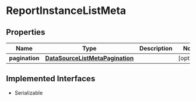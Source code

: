 

# ReportInstanceListMeta


## Properties

Name | Type | Description | Notes
------------ | ------------- | ------------- | -------------
**pagination** | [**DataSourceListMetaPagination**](DataSourceListMetaPagination.md) |  |  [optional]


## Implemented Interfaces

* Serializable


